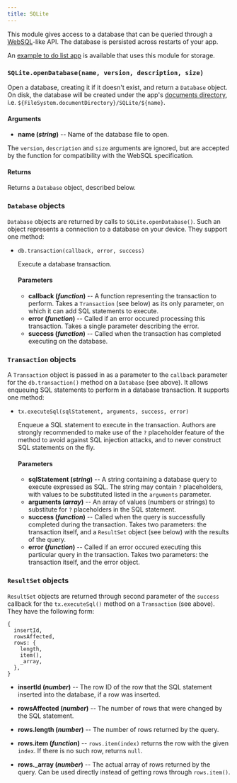 ```yaml
---
title: SQLite
---
```


This module gives access to a database that can be queried through a [WebSQL](https://www.w3.org/TR/webdatabase/)-like API. The database is persisted across restarts of your app.

An [example to do list app](https://github.com/expo/sqlite-example) is available that uses this module for storage.

### `SQLite.openDatabase(name, version, description, size)`

Open a database, creating it if it doesn't exist, and return a `Database` object. On disk, the database will be created under the app's [documents directory](../filesystem), i.e. `${FileSystem.documentDirectory}/SQLite/${name}`.

#### Arguments

-   **name (_string_)** -- Name of the database file to open.

  The `version`, `description` and `size` arguments are ignored, but are accepted by the function for compatibility with the WebSQL specification.

#### Returns

Returns a `Database` object, described below.

### `Database` objects

`Database` objects are returned by calls to `SQLite.openDatabase()`. Such an object represents a connection to a database on your device. They support one method:

-   `db.transaction(callback, error, success)`

    Execute a database transaction.

    #### Parameters

    -   **callback (_function_)** -- A function representing the transaction to perform. Takes a `Transaction` (see below) as its only parameter, on which it can add SQL statements to execute.
    -   **error (_function_)** -- Called if an error occured processing this transaction. Takes a single parameter describing the error.
    -   **success (_function_)** -- Called when the transaction has completed executing on the database.

### `Transaction` objects

A `Transaction` object is passed in as a parameter to the `callback` parameter for the `db.transaction()` method on a `Database` (see above). It allows enqueuing SQL statements to perform in a database transaction. It supports one method:

-   `tx.executeSql(sqlStatement, arguments, success, error)`

    Enqueue a SQL statement to execute in the transaction. Authors are strongly recommended to make use of the `?` placeholder feature of the method to avoid against SQL injection attacks, and to never construct SQL statements on the fly.

    #### Parameters

    -   **sqlStatement (_string_)** -- A string containing a database query to execute expressed as SQL. The string may contain `?` placeholders, with values to be substituted listed in the `arguments` parameter.
    -   **arguments (_array_)** -- An array of values (numbers or strings) to substitute for `?` placeholders in the SQL statement.
    -   **success (_function_)** -- Called when the query is successfully completed during the transaction. Takes two parameters: the transaction itself, and a `ResultSet` object (see below) with the results of the query.
    -   **error (_function_)** -- Called if an error occured executing this particular query in the transaction. Takes two parameters: the transaction itself, and the error object.

### `ResultSet` objects

`ResultSet` objects are returned through second parameter of the `success` callback for the `tx.executeSql()` method on a `Transaction` (see above). They have the following form:

```
{
  insertId,
  rowsAffected,
  rows: {
    length,
    item(),
    _array,
  },
}
```

-   **insertId (_number_)** -- The row ID of the row that the SQL statement inserted into the database, if a row was inserted.

-   **rowsAffected (_number_)** -- The number of rows that were changed by the SQL statement.

-   **rows.length (_number_)** -- The number of rows returned by the query.

-   **rows.item (_function_)** -- `rows.item(index)` returns the row with the given `index`. If there is no such row, returns `null`.

-   **rows._array (_number_)** -- The actual array of rows returned by the query. Can be used directly instead of getting rows through `rows.item()`.
